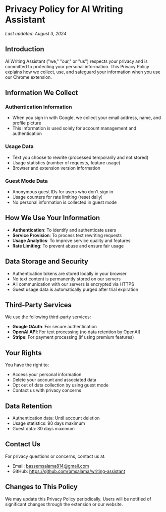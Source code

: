 # Privacy Policy for AI Writing Assistant

*Last updated: August 3, 2024*

## Introduction

AI Writing Assistant ("we," "our," or "us") respects your privacy and is committed to protecting your personal information. This Privacy Policy explains how we collect, use, and safeguard your information when you use our Chrome extension.

## Information We Collect

### Authentication Information
- When you sign in with Google, we collect your email address, name, and profile picture
- This information is used solely for account management and authentication

### Usage Data
- Text you choose to rewrite (processed temporarily and not stored)
- Usage statistics (number of requests, feature usage)
- Browser and extension version information

### Guest Mode Data
- Anonymous guest IDs for users who don't sign in
- Usage counters for rate limiting (reset daily)
- No personal information is collected in guest mode

## How We Use Your Information

- **Authentication**: To identify and authenticate users
- **Service Provision**: To process text rewriting requests
- **Usage Analytics**: To improve service quality and features
- **Rate Limiting**: To prevent abuse and ensure fair usage

## Data Storage and Security

- Authentication tokens are stored locally in your browser
- No text content is permanently stored on our servers
- All communication with our servers is encrypted via HTTPS
- Guest usage data is automatically purged after trial expiration

## Third-Party Services

We use the following third-party services:
- **Google OAuth**: For secure authentication
- **OpenAI API**: For text processing (no data retention by OpenAI)
- **Stripe**: For payment processing (if using premium features)

## Your Rights

You have the right to:
- Access your personal information
- Delete your account and associated data
- Opt out of data collection by using guest mode
- Contact us with privacy concerns

## Data Retention

- Authentication data: Until account deletion
- Usage statistics: 90 days maximum
- Guest data: 30 days maximum

## Contact Us

For privacy questions or concerns, contact us at:
- Email: bassemsalama814@gmail.com
- GitHub: https://github.com/bmsalama/writing-assistant

## Changes to This Policy

We may update this Privacy Policy periodically. Users will be notified of significant changes through the extension or our website. 
